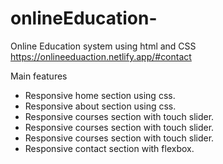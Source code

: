 # onlineEducation-
Online Education system using html and CSS
https://onlineeduaction.netlify.app/#contact

Main features
* Responsive home section using css.
* Responsive about section using css.
* Responsive courses section with touch slider.
* Responsive courses section with touch slider.
* Responsive courses section with touch slider.
* Responsive contact section with flexbox.
